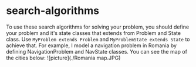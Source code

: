 # search-algorithms
To use these search algorithms for solving your problem, you should define your problem and it's state classes that extends from Problem and State class.
Use `MyProblem extends Problem` and `MyProblemState extends State` to achieve that.
For example, I model a navigation problem in Romania by defining NavigationProblem and NavState classes. You can see the map of the cities below:
![picture](./Romania map.JPG)
  